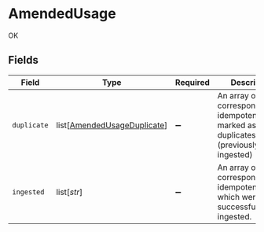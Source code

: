 # AmendedUsage

OK


## Fields

| Field                                                                                              | Type                                                                                               | Required                                                                                           | Description                                                                                        |
| -------------------------------------------------------------------------------------------------- | -------------------------------------------------------------------------------------------------- | -------------------------------------------------------------------------------------------------- | -------------------------------------------------------------------------------------------------- |
| `duplicate`                                                                                        | list[[AmendedUsageDuplicate](../../models/shared/amendedusageduplicate.md)]                        | :heavy_minus_sign:                                                                                 | An array of strings, corresponding to idempotency_key's marked as duplicates (previously ingested) |
| `ingested`                                                                                         | list[*str*]                                                                                        | :heavy_minus_sign:                                                                                 | An array of strings, corresponding to idempotency_key's which were successfully ingested.          |